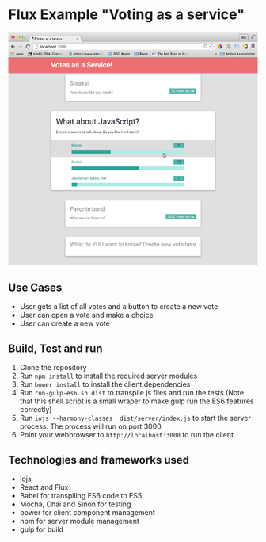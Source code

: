 Flux Example "Voting as a service"
==================================

![Sample Application](screenshot.png)

Use Cases
---------
* User gets a list of all votes and a button to create a new vote
* User can open a vote and make a choice
* User can create a new vote

Build, Test and run
-------------------
1. Clone the repository
2. Run `npm install` to install the required server modules
3. Run `bower install` to install the client dependencies
4. Run `run-gulp-es6.sh dist` to transpile js files and run the tests (Note that this shell script is a small wraper to make gulp run 
the ES6 features correctly)
5. Run `iojs --harmony-classes _dist/server/index.js` to start the server process. The process will run on port 3000.
6. Point your webbrowser to `http://localhost:3000` to run the client


Technologies and frameworks used
--------------------------------
* iojs
* React and Flux
* Babel for transpiling ES6 code to ES5
* Mocha, Chai and Sinon for testing
* bower for client component management
* npm for server module management
* gulp for build

